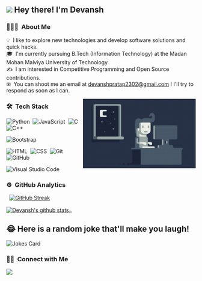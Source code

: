 <h2> <img src="https://raw.githubusercontent.com/verma-anushka/verma-anushka/master/gifs/wave.gif" width="30px"> Hey there! I'm Devansh</h2>


### 👨🏻‍💻 &nbsp;About Me

💡 &nbsp;I like to explore new technologies and develop software solutions and quick hacks.\
🎓 &nbsp;I'm currently pursuing B.Tech (Information Technology) at the Madan Mohan Malviya University of Technology.\
✍ &nbsp;I am interested in Competitive Programming and Open Source contributions.\
✉ &nbsp;You can shoot me an email at devanshpratap2302@gmail.com ! I'll try to respond as soon as I can.

<img alt="Night Coding" src="https://raw.githubusercontent.com/AVS1508/AVS1508/master/assets/Night-Coding.gif" align="right"/>

### 🛠 &nbsp;Tech Stack

![Python](https://img.shields.io/badge/-Python-05122A?style=flat&logo=python)&nbsp;
![JavaScript](https://img.shields.io/badge/-JavaScript-05122A?style=flat&logo=javascript)&nbsp;
![C](https://img.shields.io/badge/-C-05122A?style=flat&logo=C&logoColor=A8B9CC)&nbsp;
![C++](https://img.shields.io/badge/-C++-05122A?style=flat&logo=C%2B%2B&logoColor=00599C)&nbsp;



![Bootstrap](https://img.shields.io/badge/-Bootstrap-05122A?style=flat&logo=bootstrap&logoColor=563D7C)

![HTML](https://img.shields.io/badge/-HTML-05122A?style=flat&logo=HTML5)&nbsp;
![CSS](https://img.shields.io/badge/-CSS-05122A?style=flat&logo=CSS3&logoColor=1572B6)&nbsp;
![Git](https://img.shields.io/badge/-Git-05122A?style=flat&logo=git)&nbsp;
![GitHub](https://img.shields.io/badge/-GitHub-05122A?style=flat&logo=github)&nbsp;

![Visual Studio Code](https://img.shields.io/badge/-Visual%20Studio%20Code-05122A?style=flat&logo=visual-studio-code&logoColor=007ACC)&nbsp;



### ⚙ &nbsp;GitHub Analytics
&nbsp;
[![GitHub Streak](https://github-readme-streak-stats.herokuapp.com?user=Devanhyadv&theme=blueberry&date_format=M%20j%5B%2C%20Y%5D)](https://git.io/streak-stats)
&nbsp;

<a href="https://github.com/Devanhyadv">
 <img align="center" src="https://github-readme-stats.vercel.app/api?username=Devanshyadv&show_icons=true&theme=dark&line_height=27" alt="Devansh's github stats"/>&nbsp;
</a>
&nbsp;


## 😂 Here is a random joke that'll make you laugh!
![Jokes Card](https://readme-jokes.vercel.app/api)

### 🤝🏻 &nbsp;Connect with Me

<p align="center">

<a href="https://www.linkedin.com/in/devansh-yadav-290250280/"><img src="https://img.shields.io/badge/-Devansh%20Yadav-0077B5?style=flat&logo=Linkedin&logoColor=white"/></a>


</p>

<!---
Devanhyadv/Devanhyadv is a ✨ special ✨ repository because its README.md (this file) appears on your GitHub profile.
You can click the Preview link to take a look at your changes.
--->
